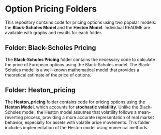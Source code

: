 # Option Pricing Folders

This repository contains code for pricing options using two popular models: the **Black-Scholes Model** and the **Heston Model**. Individual README are available with graphs and results for each folder.
## Folder: Black-Scholes Pricing

The **Black-Scholes Pricing** folder contains the necessary code to calculate the price of European options using the Black-Scholes model. The Black-Scholes model is a well-known mathematical model that provides a theoretical estimate of the price of options.

## Folder: Heston_pricing

The **Heston_pricing** folder contains code for pricing options using the **Heston Model**, which accounts for **stochastic volatility**. Unlike the Black-Scholes model, the Heston model assumes that volatility follows a mean-reverting process, providing a more accurate representation of real market behavior, especially for assets with volatile price movements. This folder includes implementation of the Heston model using numerical methods.

